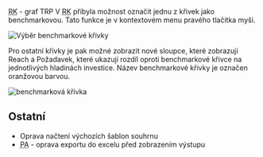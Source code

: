 ﻿---
categories: [fenix]
layout: fenix
---
<abbr title="Reachové křivky">RK</abbr> - graf TRP
V <abbr title="Reachové křivky">RK</abbr> přibyla možnost označit jednu z křivek jako benchmarkovou. Tato funkce je v kontextovém menu pravého tlačítka myši. 

![Výběr benchmarkové křivky]({{site.url}}/data/bench1.png "Výběr benchmarkové křivky")


Pro ostatní křivky je pak možné zobrazit nové sloupce, které zobrazují Reach a Požadavek, které ukazují rozdíl oproti benchmarkové křivce na jednotlivých hladinách investice.
Název benchmarkové křivky je označen oranžovou barvou.

![benchmarková křivka]({{site.url}}/data/bench3.png "benchmarková křivka")



## Ostatní
<ul>
	<li>Oprava načtení výchozích šablon souhrnu</li>
	<li><abbr title="Postanalýza">PA</abbr> - oprava exportu do excelu před zobrazením výstupu</li>
</ul>






